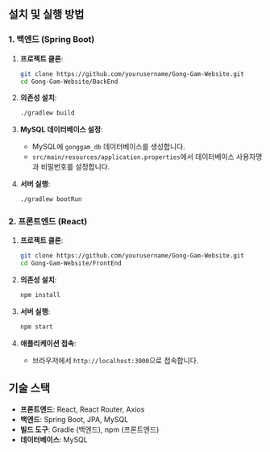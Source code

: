 ## 설치 및 실행 방법

### 1. 백엔드 (Spring Boot)

1. **프로젝트 클론**:
    ```bash
    git clone https://github.com/yourusername/Gong-Gam-Website.git
    cd Gong-Gam-Website/BackEnd
    ```

2. **의존성 설치**:
    ```bash
    ./gradlew build
    ```

3. **MySQL 데이터베이스 설정**:
    - MySQL에 `gonggam_db` 데이터베이스를 생성합니다.
    - `src/main/resources/application.properties`에서 데이터베이스 사용자명과 비밀번호를 설정합니다.

4. **서버 실행**:
    ```bash
    ./gradlew bootRun
    ```

### 2. 프론트엔드 (React)

1. **프로젝트 클론**:
    ```bash
    git clone https://github.com/yourusername/Gong-Gam-Website.git
    cd Gong-Gam-Website/FrontEnd
    ```

2. **의존성 설치**:
    ```bash
    npm install
    ```

3. **서버 실행**:
    ```bash
    npm start
    ```

4. **애플리케이션 접속**:
    - 브라우저에서 `http://localhost:3000`으로 접속합니다.

## 기술 스택

- **프론트엔드**: React, React Router, Axios
- **백엔드**: Spring Boot, JPA, MySQL
- **빌드 도구**: Gradle (백엔드), npm (프론트엔드)
- **데이터베이스**: MySQL
